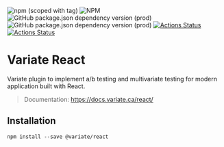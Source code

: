 ![npm (scoped with tag)](https://img.shields.io/npm/v/@variate/react/latest?color=%234EC723)
![NPM](https://img.shields.io/npm/l/@variate/react)
![GitHub package.json dependency version (prod)](https://img.shields.io/github/package-json/dependency-version/VariateApp/variate-react/@variate/engine)
![GitHub package.json dependency version (prod)](https://img.shields.io/github/package-json/dependency-version/VariateApp/variate-react/react)
[![Actions Status](https://github.com/VariateApp/variate-react/workflows/Build/badge.svg)](https://github.com/VariateApp/variate-react/actions)
[![Actions Status](https://github.com/VariateApp/variate-react/workflows/Publish/badge.svg)](https://github.com/VariateApp/variate-react/actions)

# Variate React
Variate plugin to implement a/b testing and multivariate testing for modern application built with React.

> Documentation: https://docs.variate.ca/react/

## Installation
```
npm install --save @variate/react
```
